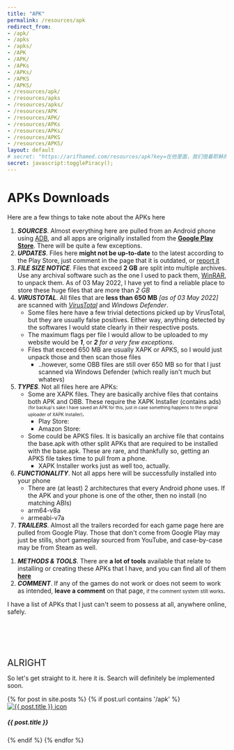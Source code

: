 ```yaml
---
title: "APK"
permalink: /resources/apk
redirect_from: 
- /apk/
- /apks
- /apks/
- /APK
- /APK/
- /APKs
- /APKs/
- /APKS
- /APKS/
- /resources/apk/
- /resources/apks
- /resources/apks/
- /resources/APK
- /resources/APK/
- /resources/APKs
- /resources/APKs/
- /resources/APKS
- /resources/APKS/
layout: default
# secret: "https://arifhamed.com/resources/apk?key=在他里面，我们借着耶稣的宝血得着救赎，我们的过犯得着赦免，是照着他丰富的恩典"
secret: javascript:togglePiracy();
---
```


<script>
    var paidlist=document.getElementsByClassName('piracy');
    //var paidflag=false;
    function togglePiracy(){
        for(let a of paidlist){
            //a.setAttribute('style','display:inline;')
            if (a.style.display == "none"){
                a.style.display = "inline"
            } else {
                a.style.display = "none"
            }
        };
    }
</script>

# APKs Downloads
Here are a few things to take note about the APKs here
1. _**SOURCES**_. Almost everything here are pulled from an Android phone using [ADB](https://arifhamed.com/resources/apk/tools), and all apps are originally installed from the **[Google Play Store](https://play.google.com)**. There will be quite a few exceptions.
1. _**UPDATES**_. Files here **might not be up-to-date** to the latest according to the Play Store, just comment in the page that it is outdated, or [report it](https://arifhamed.com/report)
1. _**FILE SIZE NOTICE**_. Files that exceed __2 GB__ are split into multiple archives. Use any archival software such as the one I used to pack them, <a href="https://www.win-rar.com/start.html?&L=0" target="_blank">WinRAR</a>, to unpack them. As of <span class="timestamp">03 May 2022</span>, I have yet to find a reliable place to store these huge files that are more than _2 GB_
1. _**VIRUSTOTAL**_. All files that are **less than 650 MB** <span class="timestamp">_[as of 03 May 2022]_</span> are scanned with <a href="https://www.virustotal.com/" target="_blank">_VirusTotal_</a> and _Windows Defender_.
    * Some files here have a few trivial detections picked up by VirusTotal, but they are usually false positives. Either way, anything detected by the softwares I would state clearly in their respective posts.
    * The maximum flags per file I would allow to be uploaded to my website would be _**1**_, or _**2** for a very few exceptions_.
    * Files that exceed 650 MB are usually XAPK or APKS, so I would just unpack those and then scan those files
        * ..however, some OBB files are still over 650 MB so for that I just scanned via Windows Defender (which really isn't much but whatevs)
1. _**TYPES**_. Not all files here are APKs:
    * Some are XAPK files. They are basically archive files that contains both APK and OBB. These require the <a onclick='window.open("https://github.com/arifhamed/arifhamed.github.io/releases/download/apk/io.apkmody.sai_2.1.6.apk", "_self")'>XAPK Installer</a> (contains ads) <span style="font-size: 70%;">(for backup's sake I have saved an APK for this, just in case something happens to the original uploader of XAPK Installer)</span>.
        * Play Store: <a href="https://play.google.com/store/apps/details?id=io.apkmody.sai" target="_blank"><i class='fab fa-google-play'></i></a>
        * Amazon Store: <a href="https://www.amazon.com/XAPKS-Installer-Install-APKs-XAPK/dp/B09769NSBY" target="_blank"><i class="fab fa-amazon"></i></a>
    * Some could be APKS files. It is basically an archive file that contains the base.apk with other split APKs that are required to be installed with the base.apk. These are rare, and thankfully so, getting an APKS file takes time to pull from a phone.
        * XAPK Installer works just as well too, actually.
1. _**FUNCTIONALITY**_. Not all apps here will be successfully installed into your phone
    * There are (at least) 2 architectures that every Android phone uses. If the APK and your phone is one of the other, then no install (no matching ABIs)
    * arm64-v8a
    * armeabi-v7a
1. _**TRAILERS**_. Almost all the trailers recorded for each game page here are pulled from Google Play. Those that don't come from Google Play may just be stills, short gameplay sourced from YouTube, and case-by-case may be from Steam as well.
<!-- 1. _**GAMEPLAY**_. All gameplay here are **recorded by Genymobile's <a href="https://github.com/Genymobile/scrcpy" target="_blank">scrcpy</a> software, rom1v's <a href="https://github.com/rom1v/sndcpy" target="_blank">sndcpy</a> and Window’s Xbox Game Bar**. 
1. _**REVIEW CREDIBILITY**_. Related to gameplay and compatibility, **not all games I have played through all the way**, so some of my thoughts may not be reflective of the whole game, and I would usually state about it too. -->
1. _**METHODS & TOOLS**_. There are **a lot of tools** available that relate to installing or creating these APKs that I have, and you can find all of them **[here](https://arifhamed.com/resources/apk/tools)**
1. _**COMMENT**_. If any of the games do not work or does not seem to work as intended, **leave a comment** on that page, <span style="font-size:80%;">if the comment system still works</span>.

<!-- 1. **Personal disclaimer**: * I do not condone piracy, <span style="font-size:170%">but</span>, I also do not condone putting **paywalls** and **paid subscription** behind software that is or was free, or paid to begin with, and limiting **freedom** &amp; **opinion** of customers. <a href="https://upload.wikimedia.org/wikipedia/commons/d/d7/The.Pirate.Bay.Cartoon-small.png" target="_blank">stay woke</a> -->

<span ondblclick="document.getElementById('unobtainium').style.display='block'">I have a list of APKs that I just can't seem to possess at all, anywhere online, safely.</span>

<pre id="unobtainium" style="display:none;">
- Megatroid
    - Every APK found online besides Play Store either does not work or it is littered with viruses
- Bladed Fury
    - <s>Every APK of bladed fury isn't functional for some reason</s>
    - Seems like it's dependant on online, or at least for the apk that i got currently. testing and scouting may still undergo
- Portalize
    - Nah. Almost all apks i have encountered are polluted as heck, just like Megatroid
- Morphite
    - All either non-premium or just adware that you do not want
</pre>

<!-- <span ondblclick="document.getElementById('banned').style.display='block'" style="font-size:60%;">there's also some that I never want to install on any phone</span>

<pre id="banned" style="display:non;">

</pre> -->

<br>
<br>
<br>
<br>

<span style="font-size:150%">ALRIGHT</span>

So let's get straight to it. here it is. Search will definitely be implemented soon.


<div class="row" id="apk-gallery">
    {% for post in site.posts %}
    {% if post.url contains '/apk' %}
    <div class="col-sm-3 {% if post.piracy or post.nsfw %} piracy {% endif %}" title="{{ post.title }}" style="{% if post.piracy or post.nsfw %} display:none; {% endif %}">
        <div class="card">
            <div class="card-body">
                <a href="{{site.baseurl}}{{post.url}}"><img class="card-img" src="/static/images{{ post.url }}-icon.webp" alt="{{ post.title }} icon"></a>
                <!-- <h5 class="card-title">{{ post.title }}</h5> -->
                <h5 class="card-title text-center">{{ post.title }}</h5>
            </div>
        </div>
    </div>
    {% endif %}
    {% endfor %}
</div>
